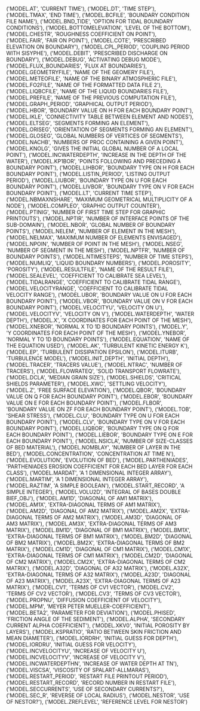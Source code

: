 ('MODEL.AT', 'CURRENT TIME'), ('MODEL.DT', 'TIME STEP'), ('MODEL.TMAX', 'END TIME'), ('MODEL.BCFILE', 'BOUNDARY CONDITION FILE NAME'), ('MODEL.BND_TIDE', 'OPTION FOR TIDAL BOUNDARY CONDITIONS'), ('MODEL.BOTTOMELEVATION', 'LEVEL OF THE BOTTOM'), ('MODEL.CHESTR', 'ROUGHNESS COEFFICIENT ON POINT'), ('MODEL.FAIR', 'FAIR ON POINT'), ('MODEL.COTE', 'PRESCRIBED ELEVATION ON BOUNDARY'), ('MODEL.CPL_PERIOD', 'COUPLING PERIOD WITH SISYPHE'), ('MODEL.DEBIT', 'PRESCRIBED DISCHARGE ON BOUNDARY'), ('MODEL.DEBUG', 'ACTIVATING DEBUG MODE'), ('MODEL.FLUX_BOUNDARIES', 'FLUX AT BOUNDARIES'), ('MODEL.GEOMETRYFILE', 'NAME OF THE GEOMERY FILE'), ('MODEL.METEOFILE', 'NAME OF THE BINARY ATMOSPHERIC FILE'), ('MODEL.FO2FILE', 'NAME OF THE FORMATTED DATA FILE 2'), ('MODEL.LIQBCFILE', 'NAME OF THE LIQUID BOUNDARIES FILE'), ('MODEL.PREFILE', 'NAME OF THE PREVIOUS COMPUTATION FILE'), ('MODEL.GRAPH_PERIOD', 'GRAPHICAL OUTPUT PERIOD'), ('MODEL.HBOR', 'BOUNDARY VALUE ON H FOR EACH BOUNDARY POINT'), ('MODEL.IKLE', 'CONNECTIVITY TABLE BETWEEN ELEMENT AND NODES'), ('MODEL.ELTSEG', 'SEGMENTS FORMING AN ELEMENT'), ('MODEL.ORISEG', 'ORIENTATION OF SEGMENTS FORMING AN ELEMENT'), ('MODEL.GLOSEG', 'GLOBAL NUMBERS OF VERTICES OF SEGMENTS'), ('MODEL.NACHB', 'NUMBERS OF PROC CONTAINING A GIVEN POINT'), ('MODEL.KNOLG', 'GIVES THE INITIAL GLOBAL NUMBER OF A LOCAL POINT'), ('MODEL.INCWATERDEPTH', 'INCREASE IN THE DEPTH OF THE WATER'), ('MODEL.KP1BOR', 'POINTS FOLLOWING AND PRECEDING A BOUNDARY POINT'), ('MODEL.LIHBOR', 'BOUNDARY TYPE ON H FOR EACH BOUNDARY POINT'), ('MODEL.LISTIN_PERIOD', 'LISTING OUTPUT PERIOD'), ('MODEL.LIUBOR', 'BOUNDARY TYPE ON U FOR EACH BOUNDARY POINT'), ('MODEL.LIVBOR', 'BOUNDARY TYPE ON V FOR EACH BOUNDARY POINT'), ('MODEL.LT', 'CURRENT TIME STEP'), ('MODEL.NBMAXNSHARE', 'MAXIMUM GEOMETRICAL MULTIPLICITY OF A NODE'), ('MODEL.COMPLEO', 'GRAPHIC OUTPUT COUNTER'), ('MODEL.PTINIG', 'NUMBER OF FIRST TIME STEP FOR GRAPHIC PRINTOUTS'), ('MODEL.NPTIR', 'NUMBER OF INTERFACE POINTS OF THE SUB-DOMAIN'), ('MODEL.NBOR', 'GLOBAL NUMBER OF BOUNDARY POINTS'), ('MODEL.NELEM', 'NUMBER OF ELEMENT IN THE MESH'), ('MODEL.NELMAX', 'MAXIMUM NUMBER OF ELEMENTS ENVISAGED'), ('MODEL.NPOIN', 'NUMBER OF POINT IN THE MESH'), ('MODEL.NSEG', 'NUMBER OF SEGMENT IN THE MESH'), ('MODEL.NPTFR', 'NUMBER OF BOUNDARY POINTS'), ('MODEL.NTIMESTEPS', 'NUMBER OF TIME STEPS'), ('MODEL.NUMLIQ', 'LIQUID BOUNDARY NUMBERS'), ('MODEL.POROSITY', 'POROSITY'), ('MODEL.RESULTFILE', 'NAME OF THE RESULT FILE'), ('MODEL.SEALEVEL', 'COEFFICIENT TO CALIBRATE SEA LEVEL'), ('MODEL.TIDALRANGE', 'COEFFICIENT TO CALIBRATE TIDAL RANGE'), ('MODEL.VELOCITYRANGE', 'COEFFICIENT TO CALIBRATE TIDAL VELOCITY RANGE'), ('MODEL.UBOR', 'BOUNDARY VALUE ON U FOR EACH BOUNDARY POINT'), ('MODEL.VBOR', 'BOUNDARY VALUE ON V FOR EACH BOUNDARY POINT'), ('MODEL.VELOCITYU', 'VELOCITY ON U'), ('MODEL.VELOCITYV', 'VELOCITY ON V'), ('MODEL.WATERDEPTH', 'WATER DEPTH'), ('MODEL.X', 'X COORDINATES FOR EACH POINT OF THE MESH'), ('MODEL.XNEBOR', 'NORMAL X TO 1D BOUNDARY POINTS'), ('MODEL.Y', 'Y COORDINATES FOR EACH POINT OF THE MESH'), ('MODEL.YNEBOR', 'NORMAL Y TO 1D BOUNDARY POINTS'), ('MODEL.EQUATION', 'NAME OF THE EQUATION USED'), ('MODEL.AK', 'TURBULENT KINETIC ENERGY K'), ('MODEL.EP', 'TURBULENT DISSIPATION EPSILON'), ('MODEL.ITURB', 'TURBULENCE MODEL'), ('MODEL.INIT_DEPTH', 'INITIAL DEPTH'), ('MODEL.TRACER', 'TRACERS VALUE'), ('MODEL.NTRAC', 'NUMBER OF TRACERS'), ('MODEL.FLOWRATEQ', 'SOLID TRANSPORT FLOWRATE'), ('MODEL.DCLA', 'MEDIAN GRAIN SIZE'), ('MODEL.SHIELDS', 'CRITICAL SHIELDS PARAMETER'), ('MODEL.XWC', 'SETTLING VELOCITY'), ('MODEL.Z', 'FREE SURFACE ELEVATION'), ('MODEL.QBOR', 'BOUNDARY VALUE ON Q FOR EACH BOUNDARY POINT'), ('MODEL.EBOR', 'BOUNDARY VALUE ON E FOR EACH BOUNDARY POINT'), ('MODEL.FLBOR', 'BOUNDARY VALUE ON ZF FOR EACH BOUNDARY POINT'), ('MODEL.TOB', 'SHEAR STRESS'), ('MODEL.CLU', 'BOUNDARY TYPE ON U FOR EACH BOUNDARY POINT'), ('MODEL.CLV', 'BOUNDARY TYPE ON V FOR EACH BOUNDARY POINT'), ('MODEL.LIQBOR', 'BOUNDARY TYPE ON Q FOR EACH BOUNDARY POINT'), ('MODEL.LIEBOR', 'BOUNDARY TYPE ON E FOR EACH BOUNDARY POINT'), ('MODEL.NSICLA', 'NUMBER OF SIZE-CLASSES OF BED MATERIAL'), ('MODEL.NOMBLAY', 'NUMBER OF LAYER IN THE BED'), ('MODEL.CONCENTRATION', 'CONCENTRATION AT TIME N'), ('MODEL.EVOLUTION', 'EVOLUTION OF BED'), ('MODEL.PARTHENIADES', 'PARTHENIADES EROSION COEFFICIENT FOR EACH BED LAYER FOR EACH CLASS'), ('MODEL.MARDAT', 'A 1 DIMENSIONAL INTEGER ARRAY'), ('MODEL.MARTIM', 'A 1 DIMENSIONAL INTEGER ARRAY'), ('MODEL.RAZTIM', 'A SIMPLE BOOLEAN'), ('MODEL.START_RECORD', 'A SIMPLE INTEGER'), ('MODEL.VOLU2D', 'INTEGRAL OF BASES DOUBLE BIEF_OBJ'), ('MODEL.AM1D', 'DIAGONAL OF AM1 MATRIX'), ('MODEL.AM1X', 'EXTRA-DIAGONAL TERMS OF AM1 MATRIX'), ('MODEL.AM2D', 'DIAGONAL OF AM2 MATRIX'), ('MODEL.AM2X', 'EXTRA-DIAGONAL TERMS OF AM2 MATRIX'), ('MODEL.AM3D', 'DIAGONAL OF AM3 MATRIX'), ('MODEL.AM3X', 'EXTRA-DIAGONAL TERMS OF AM3 MATRIX'), ('MODEL.BM1D', 'DIAGONAL OF BM1 MATRIX'), ('MODEL.BM1X', 'EXTRA-DIAGONAL TERMS OF BM1 MATRIX'), ('MODEL.BM2D', 'DIAGONAL OF BM2 MATRIX'), ('MODEL.BM2X', 'EXTRA-DIAGONAL TERMS OF BM2 MATRIX'), ('MODEL.CM1D', 'DIAGONAL OF CM1 MATRIX'), ('MODEL.CM1X', 'EXTRA-DIAGONAL TERMS OF CM1 MATRIX'), ('MODEL.CM2D', 'DIAGONAL OF CM2 MATRIX'), ('MODEL.CM2X', 'EXTRA-DIAGONAL TERMS OF CM2 MATRIX'), ('MODEL.A32D', 'DIAGONAL OF A32 MATRIX'), ('MODEL.A32X', 'EXTRA-DIAGONAL TERMS OF A32 MATRIX'), ('MODEL.A23D', 'DIAGONAL OF A23 MATRIX'), ('MODEL.A23X', 'EXTRA-DIAGONAL TERMS OF A23 MATRIX'), ('MODEL.CV1', 'TERMS OF CV1 VECTOR'), ('MODEL.CV2', 'TERMS OF CV2 VECTOR'), ('MODEL.CV3', 'TERMS OF CV3 VECTOR'), ('MODEL.PROPNU', 'DIFFUSION COEFFICIENT OF VELOCITY'), ('MODEL.MPM', 'MEYER PETER MUELLER-COEFFICIENT'), ('MODEL.BETA2', 'PARAMETER FOR DEVIATION'), ('MODEL.PHISED', 'FRICTION ANGLE OF THE SEDIMENT'), ('MODEL.ALPHA', 'SECONDARY CURRENT ALPHA COEFFICIENT'), ('MODEL.XKV0', 'INITIAL POROSITY BY LAYERS'), ('MODEL.KSPRATIO', 'RATIO BETWEEN SKIN FRICTION AND MEAN DIAMETER'), ('MODEL.IORDRH', 'INITIAL GUESS FOR DEPTH'), ('MODEL.IORDRU', 'INITIAL GUESS FOR VELOCITY'), ('MODEL.INCVELOCITYU', 'INCREASE OF VELOCITY U'), ('MODEL.INCVELOCITYV', 'INCREASE OF VELOCITY V'), ('MODEL.INCWATERDEPTHN', 'INCREASE OF WATER DEPTH AT TN'), ('MODEL.VISCSA', 'VISCOSITY OF SPALART-ALLMARAS'), ('MODEL.RESTART_PERIOD', 'RESTART FILE PRINTOUT PERIOD'), ('MODEL.RESTART_RECORD', 'RECORD NUMBER IN RESTART FILE'), ('MODEL.SECCURRENTS', 'USE OF SECONDARY CURRENTS?'), ('MODEL.SEC_R', 'REVERSE OF LOCAL RADIUS'), ('MODEL.NESTOR', 'USE OF NESTOR?'), ('MODEL.ZREFLEVEL', 'REFERENCE LEVEL FOR NESTOR')
